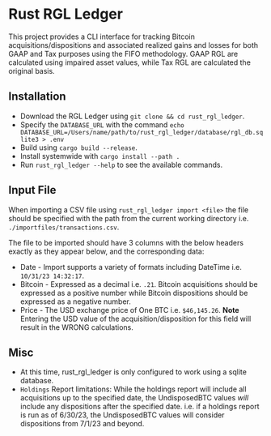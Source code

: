 # Rust RGL Ledger
This project provides a CLI interface for tracking Bitcoin acquisitions/dispositions and associated realized gains and losses for both GAAP and Tax purposes using the FIFO methodology. GAAP RGL are calculated using impaired asset values, while Tax RGL are calculated the original basis.

## Installation
* Download the RGL Ledger using `git clone && cd rust_rgl_ledger`.
* Specify the `DATABASE_URL` with the command `echo DATABASE_URL=/Users/name/path/to/rust_rgl_ledger/database/rgl_db.sqlite3 > .env`
* Build using `cargo build --release`.
* Install systemwide with `cargo install --path .`
* Run `rust_rgl_ledger --help` to see the available commands.

## Input File
When importing a CSV file using `rust_rgl_ledger import <file>` the file should be specified with the path from the current working directory i.e. `./importfiles/transactions.csv`.

The file to be imported should have 3 columns with the below headers exactly as they appear below, and the corresponding data:
* Date - Import supports a variety of formats including DateTime i.e. `10/31/23 14:32:17`.
* Bitcoin - Expressed as a decimal i.e. `.21`. Bitcoin acquisitions should be expressed as a positive number while Bitcoin dispositions should be expressed as a negative number.
* Price - The USD exchange price of One BTC i.e. `$46,145.26`. **Note** Entering the USD value of the acquisition/disposition for this field will result in the WRONG calculations.

## Misc
* At this time, rust_rgl_ledger is only configured to work using a sqlite database.
* `Holdings` Report limitations: While the holdings report will include all acquisitions up to the specified date, the UndisposedBTC values *will* include any dispositions after the specified date. i.e. if a holdings report is run as of 6/30/23, the UndisposedBTC values will consider dispositions from 7/1/23 and beyond.
